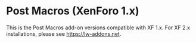 # Post Macros (XenForo 1.x)

This is the Post Macros add-on versions compatible with XF 1.x. For XF 2.x installations, please see https://lw-addons.net.
